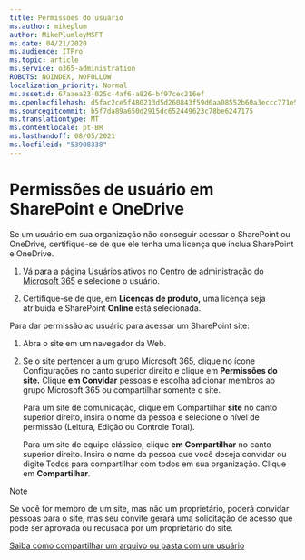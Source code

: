 ```yaml
---
title: Permissões do usuário
ms.author: mikeplum
author: MikePlumleyMSFT
ms.date: 04/21/2020
ms.audience: ITPro
ms.topic: article
ms.service: o365-administration
ROBOTS: NOINDEX, NOFOLLOW
localization_priority: Normal
ms.assetid: 67aaea23-025c-4af6-a826-bf97cec216ef
ms.openlocfilehash: d5fac2ce5f480213d5d260843f59d6aa08552b60a3eccc771e5eb3f7aa814b66
ms.sourcegitcommit: b5f7da89a650d2915dc652449623c78be6247175
ms.translationtype: MT
ms.contentlocale: pt-BR
ms.lasthandoff: 08/05/2021
ms.locfileid: "53908338"
---
```

# <a name="user-permissions-in-sharepoint-and-onedrive"></a>Permissões de usuário em SharePoint e OneDrive

Se um usuário em sua organização não conseguir acessar o SharePoint ou OneDrive, certifique-se de que ele tenha uma licença que inclua SharePoint e OneDrive. 
  
1. Vá para a [página Usuários ativos no Centro de administração do Microsoft 365](https://portal.office.com/adminportal/home#/users) e selecione o usuário. 
    
2. Certifique-se de que, em **Licenças de produto,** uma licença seja atribuída e SharePoint **Online** está selecionada. 
    
 Para dar permissão ao usuário para acessar um SharePoint site: 
  
1. Abra o site em um navegador da Web.
    
2. Se o site pertencer a um grupo Microsoft 365, clique no ícone Configurações no canto superior direito e clique em **Permissões do site.** Clique **em Convidar** pessoas e escolha adicionar membros ao grupo Microsoft 365 ou compartilhar somente o site. 
    
    Para um site de comunicação, clique em Compartilhar **site** no canto superior direito, insira o nome da pessoa e selecione o nível de permissão (Leitura, Edição ou Controle Total). 
    
    Para um site de equipe clássico, clique **em Compartilhar** no canto superior direito. Insira o nome da pessoa que você deseja convidar ou digite Todos para compartilhar com todos em sua organização. Clique em **Compartilhar**.
    
> [!NOTE]
> Se você for membro de um site, mas não um proprietário, poderá convidar pessoas para o site, mas seu convite gerará uma solicitação de acesso que pode ser aprovada ou recusada por um proprietário do site. 
  
[Saiba como compartilhar um arquivo ou pasta com um usuário](https://go.microsoft.com/fwlink/?linkid=533408)
  

